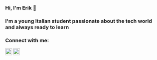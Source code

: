 ### Hi, I'm Erik 👋

### I'm a young Italian student passionate about the tech world and always ready to learn

### Connect with me:

[<img align="left" alt="erikdrozina | Instagram" width="22px" src="https://cdn.jsdelivr.net/npm/simple-icons@v3/icons/instagram.svg" />][instagram]
[<img align="left" alt="erikdrozina | Twitter" width="22px" src="https://cdn.jsdelivr.net/npm/simple-icons@v3/icons/twitter.svg" />][twitter]

<br />

[twitter]: https://twitter.com/erikdrozina
[instagram]: https://instagram.com/erik.drxzina
